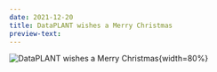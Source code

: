```yaml
---
date: 2021-12-20
title: DataPLANT wishes a Merry Christmas
preview-text: 
---
```


![DataPLANT wishes a Merry Christmas](../../images/News-Items/Weihnachtsgrüße-DataPLANT_2021.svg "DataPLANT wishes a Merry Christmas"){width=80%}